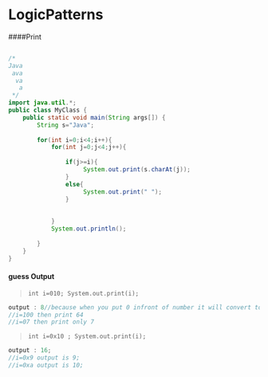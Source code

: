 # LogicPatterns

####Print 
```java   

/*
Java
 ava
  va
   a
 */
import java.util.*;
public class MyClass {
    public static void main(String args[]) {
        String s="Java";
        
        for(int i=0;i<4;i++){
            for(int j=0;j<4;j++){
                
                if(j>=i){
                     System.out.print(s.charAt(j));
                }
                else{
                     System.out.print(" ");
                }
               
                
            }
            System.out.println();
            
        }
    }
}

```

#### guess Output 
> `int i=010; System.out.print(i);`

```java
output : 8//because when you put 0 infront of number it will convert to octal number
//i=100 then print 64 
//i=07 then print only 7

```

> `int i=0x10 ; System.out.print(i);`
```java
output : 16;
//i=0x9 output is 9;
//i=0xa output is 10;

```
